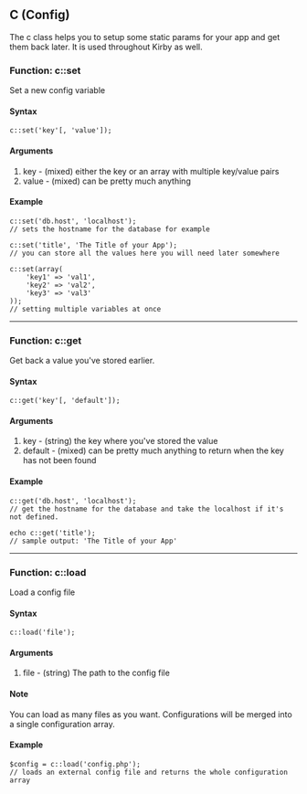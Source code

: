 ## C (Config)

The c class helps you to setup some static params for your app and get them back later.
It is used throughout Kirby as well.


### Function: c::set

Set a new config variable

#### Syntax    

    c::set('key'[, 'value']);

#### Arguments

1. key - (mixed) either the key or an array with multiple key/value pairs
2. value - (mixed) can be pretty much anything

#### Example
    
    c::set('db.host', 'localhost');
    // sets the hostname for the database for example
    
    c::set('title', 'The Title of your App');
    // you can store all the values here you will need later somewhere
    
    c::set(array(
        'key1' => 'val1',
        'key2' => 'val2',
        'key3' => 'val3'
    ));
    // setting multiple variables at once
    
----



### Function: c::get

Get back a value you've stored earlier.

#### Syntax    

    c::get('key'[, 'default']);

#### Arguments

1. key - (string) the key where you've stored the value
2. default - (mixed) can be pretty much anything to return when the key has not been found

#### Example
    
    c::get('db.host', 'localhost');
    // get the hostname for the database and take the localhost if it's not defined.

    echo c::get('title');
    // sample output: 'The Title of your App'
    


----




### Function: c::load

Load a config file

#### Syntax    

    c::load('file');

#### Arguments

1. file - (string) The path to the config file

#### Note

You can load as many files as you want. Configurations will be merged into a single configuration array.

#### Example
    
    $config = c::load('config.php');
    // loads an external config file and returns the whole configuration array
